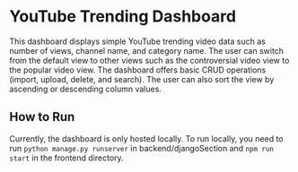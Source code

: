 # YouTube Trending Dashboard
This dashboard displays simple YouTube trending video data such as number of views, channel name, and category name. The user can switch from the default view to other views such as the controversial video view to the popular video view. The dashboard offers basic CRUD operations (import, upload, delete, and search). The user can also sort the view by ascending or descending column values. 

## How to Run
Currently, the dashboard is only hosted locally. To run locally, you need to run `python manage.py runserver` in backend/djangoSection and `npm run start` in the frontend directory. 
